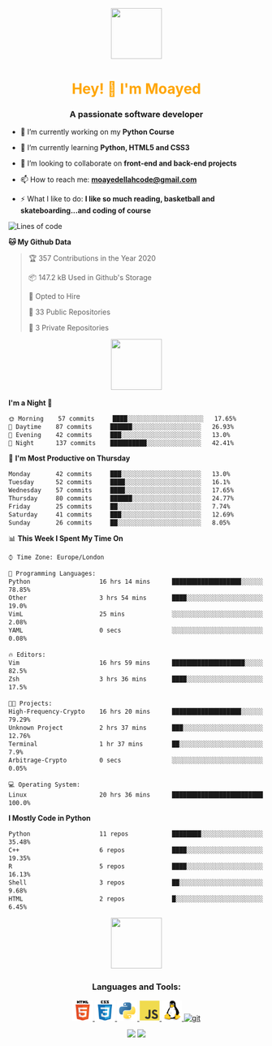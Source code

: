 <p align="center">
<img src="https://github.com/Moayed-Ellah/Moayed-Ellah/blob/bb66bcd2d56ca989f1324b39e11a94dd81c0b7b4/69-eye-outline%20(1).gif" width="100px" height="100px">
</p>
<h1 align="center">Hey! 👋 I'm Moayed</h1>

<h3 align="center">A passionate software developer</h3>
             
- 🔭 I’m currently working on my **Python Course**

- 🌱 I’m currently learning **Python, HTML5 and CSS3**

- 👯 I’m looking to collaborate on **front-end and back-end projects**

- 📫 How to reach me: **moayedellahcode@gmail.com**

- ⚡ What I like to do: **I like so much reading, basketball and skateboarding...and coding of course**

<!--START_SECTION:waka-->
![Lines of code](https://img.shields.io/badge/From%20Hello%20World%20I%27ve%20Written-208061%20lines%20of%20code-blue)

**🐱 My Github Data** 

> 🏆 357 Contributions in the Year 2020
 > 
> 📦 147.2 kB Used in Github's Storage 
 > 
> 💼 Opted to Hire
 > 
> 📜 33 Public Repositories
 > 
> 🔑 3 Private Repositories 

<p align="center">
<img src="https://github.com/Moayed-Ellah/Moayed-Ellah/blob/ab89f2afe7e269fcc5c17ab8de149df0a65156a5/45-clock-time-outline.gif" width="100px" height="100px">
</p>

**I'm a Night 🦉** 

```text
🌞 Morning    57 commits     ████░░░░░░░░░░░░░░░░░░░░░   17.65% 
🌆 Daytime    87 commits     ██████░░░░░░░░░░░░░░░░░░░   26.93% 
🌃 Evening    42 commits     ███░░░░░░░░░░░░░░░░░░░░░░   13.0% 
🌙 Night      137 commits    ██████████░░░░░░░░░░░░░░░   42.41%

```
📅 **I'm Most Productive on Thursday** 

```text
Monday       42 commits     ███░░░░░░░░░░░░░░░░░░░░░░   13.0% 
Tuesday      52 commits     ████░░░░░░░░░░░░░░░░░░░░░   16.1% 
Wednesday    57 commits     ████░░░░░░░░░░░░░░░░░░░░░   17.65% 
Thursday     80 commits     ██████░░░░░░░░░░░░░░░░░░░   24.77% 
Friday       25 commits     ██░░░░░░░░░░░░░░░░░░░░░░░   7.74% 
Saturday     41 commits     ███░░░░░░░░░░░░░░░░░░░░░░   12.69% 
Sunday       26 commits     ██░░░░░░░░░░░░░░░░░░░░░░░   8.05%

```


📊 **This Week I Spent My Time On** 

```text
⌚︎ Time Zone: Europe/London

💬 Programming Languages: 
Python                   16 hrs 14 mins      ███████████████████░░░░░░   78.85% 
Other                    3 hrs 54 mins       ████░░░░░░░░░░░░░░░░░░░░░   19.0% 
VimL                     25 mins             ░░░░░░░░░░░░░░░░░░░░░░░░░   2.08% 
YAML                     0 secs              ░░░░░░░░░░░░░░░░░░░░░░░░░   0.08%

🔥 Editors: 
Vim                      16 hrs 59 mins      ████████████████████░░░░░   82.5% 
Zsh                      3 hrs 36 mins       ████░░░░░░░░░░░░░░░░░░░░░   17.5%

🐱‍💻 Projects: 
High-Frequency-Crypto    16 hrs 20 mins      ███████████████████░░░░░░   79.29% 
Unknown Project          2 hrs 37 mins       ███░░░░░░░░░░░░░░░░░░░░░░   12.76% 
Terminal                 1 hr 37 mins        ██░░░░░░░░░░░░░░░░░░░░░░░   7.9% 
Arbitrage-Crypto         0 secs              ░░░░░░░░░░░░░░░░░░░░░░░░░   0.05%

💻 Operating System: 
Linux                    20 hrs 36 mins      █████████████████████████   100.0%

```

**I Mostly Code in Python** 

```text
Python                   11 repos            ████████░░░░░░░░░░░░░░░░░   35.48% 
C++                      6 repos             ████░░░░░░░░░░░░░░░░░░░░░   19.35% 
R                        5 repos             ████░░░░░░░░░░░░░░░░░░░░░   16.13% 
Shell                    3 repos             ██░░░░░░░░░░░░░░░░░░░░░░░   9.68% 
HTML                     2 repos             █░░░░░░░░░░░░░░░░░░░░░░░░   6.45%

```



<!--END_SECTION:waka-->
<p align="center">
<img src="https://github.com/Moayed-Ellah/Moayed-Ellah/blob/ecd0dbb040787fcc141b18efd30260a94f77af36/1144-woodpecker-outline.gif" width="100px" height="100px">
</p>

<h3 align="center">Languages and Tools:</h3>

<p align="center"> 
  <a href="https://www.w3.org/html/" target="_blank"> 
    <img src="https://raw.githubusercontent.com/devicons/devicon/master/icons/html5/html5-original-wordmark.svg" alt="html5" width="40" height="40"/> 
  </a>
  <a href="https://www.w3schools.com/css/" target="_blank"> 
    <img src="https://raw.githubusercontent.com/devicons/devicon/master/icons/css3/css3-original-wordmark.svg" alt="css3" width="40" height="40"/> 
  </a> 
  <a href="https://www.python.org" target="_blank"> 
    <img src="https://raw.githubusercontent.com/devicons/devicon/master/icons/python/python-original.svg" alt="python" width="40" height="40"/> 
  </a>  
  <a href="https://developer.mozilla.org/en-US/docs/Web/JavaScript" target="_blank"> 
    <img src="https://raw.githubusercontent.com/devicons/devicon/master/icons/javascript/javascript-original.svg" alt="javascript" width="40" height="40"/> 
  </a> 
  <a href="https://www.linux.org/" target="_blank"> 
    <img src="https://raw.githubusercontent.com/devicons/devicon/master/icons/linux/linux-original.svg" alt="linux" width="40" height="40"/> 
  </a> 
  <a href="https://git-scm.com/" target="_blank"> 
    <img src="https://www.vectorlogo.zone/logos/git-scm/git-scm-icon.svg" alt="git" width="40" height="40"/> 
  </a>
</p>

<p align= "center">
  <img height= "150" src="https://github-readme-stats.vercel.app/api?username=BrantLauro&theme=react&show_icons=true&include_all_commits=true" />
  <img height= "150" src="https://github-readme-stats.vercel.app/api/top-langs/?username=BrantLauro&theme=react&layout=compact" />
</p>


<style>h1{color:orange;}</style>
